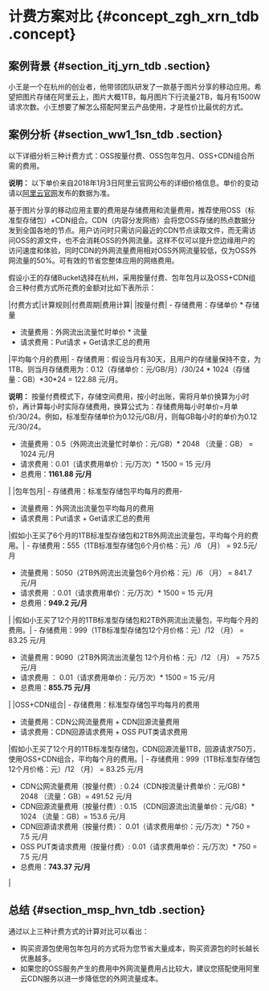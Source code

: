 # 计费方案对比 {#concept_zgh_xrn_tdb .concept}

## 案例背景 {#section_itj_yrn_tdb .section}

小王是一个在杭州的创业者，他带领团队研发了一款基于图片分享的移动应用。希望把图片存储在阿里云上，图片大概1TB，每月图片下行流量2TB，每月有1500W请求次数。小王想要了解怎么搭配阿里云产品使用，才是性价比最优的方式。

## 案例分析 {#section_ww1_1sn_tdb .section}

以下详细分析三种计费方式：OSS按量付费、OSS包年包月、OSS+CDN组合所需的费用。

**说明：** 以下单价来自2018年1月3日阿里云官网公布的详细价格信息。单价的变动请以[阿里云官网](https://www.aliyun.com/price/product#/oss/detail)发布的数据为准。

基于图片分享的移动应用主要的费用是存储费用和流量费用，推荐使用OSS（标准型存储包）+CDN组合。CDN（内容分发网络）会将您OSS存储的热点数据分发到全国各地的节点。用户访问时只需访问最近的CDN节点读取文件，而无需访问OSS的源文件，也不会消耗OSS的外网流量。这样不仅可以提升您边缘用户的访问速度和体验，同时CDN的外网流量费用相对OSS外网流量较低，仅为OSS外网流量的50%。可有效的节省您整体应用的网络费用。

假设小王的存储Bucket选择在杭州，采用按量付费、包年包月以及OSS+CDN组合三种付费方式所花费的金额对比如下表所示：

|付费方式|计算规则|付费周期|费用计算|
|按量付费| -   存储费用：存储单价 \* 存储量
-   流量费用：外网流出流量忙时单价 \* 流量
-   请求费用：Put请求 + Get请求汇总的费用

 |平均每个月的费用| -   存储费用：假设当月有30天，且用户的存储量保持不变，为1TB。则当月存储费用为：0.12（存储单价：元/GB/月）/30/24 \* 1024（存储量：GB）\*30\*24 = 122.88 元/月。

**说明：** 按量付费模式下，存储空间费用，按小时出账，需将月单价换算为小时价，再计算每小时实际存储费用，换算公式为：存储费用每小时单价=月单价/30/24。例如，标准型存储单价为0.12元/GB/月，则每GB每小时的单价为0.12元/30/24。

-   流量费用：0.5（外网流出流量忙时单价：元/GB）\* 2048 （流量：GB） = 1024 元/月
-   请求费用：0.01（请求费用单价：元/万次）\* 1500 = 15 元/月
-   总费用：**1161.88 元/月**

 |
|包年包月| -   存储费用：标准型存储包平均每月的费用-
-   流量费用：外网流出流量包平均每月的费用
-   请求费用：Put请求 + Get请求汇总的费用

 |假如小王买了6个月的1TB标准型存储包和2TB外网流出流量包，平均每个月的费用。| -   存储费用：555（1TB标准型存储包6个月价格：元）/6 （月） = 92.5元/月
-   流量费用：5050（2TB外网流出流量包6个月价格：元）/6 （月） = 841.7 元/月
-   请求费用 ：0.01（请求费用单价：元/万次）\* 1500 = 15 元/月
-   总费用：**949.2 元/月**

 |
|假如小王买了12个月的1TB标准型存储包和2TB外网流出流量包，平均每个月的费用。| -   存储费用：999（1TB标准型存储包12个月价格：元）/12 （月） = 83.25 元/月
-   流量费用：9090（2TB外网流出流量包 12个月价格：元）/12 （月） = 757.5 元/月
-   请求费用 ： 0.01（请求费用单价：元/万次）\* 1500 = 15 元/月
-   总费用：**855.75 元/月** 

 |
|OSS+CDN组合| -   存储费用：标准型存储包平均每月的费用
-   流量费用：CDN公网流量费用 + CDN回源流量费用
-   请求费用：CDN回源请求费用 + OSS PUT类请求费用

 |假如小王买了12个月的1TB标准型存储包，CDN回源流量1TB，回源请求750万，使用OSS+CDN组合，平均每个月的费用。| -   存储费用：999（1TB标准型存储包12个月价格：元）/12 （月） = 83.25 元/月
-   CDN公网流量费用（按量付费）: 0.24（CDN按流量计费单价：元/GB\) \* 2048 （流量：GB）= 491.52 元/月
-   CDN回源流量费用（按量付费）: 0.15 （CDN回源流出流量单价：元/GB）\* 1024 （流量：GB）= 153.6 元/月
-   CDN回源请求费用（按量付费）： 0.01（请求费用单价：元/万次）\* 750 = 7.5 元/月
-   OSS PUT类请求费用（按量付费）: 0.01（请求费用单价：元/万次）\* 750 = 7.5 元/月
-   总费用：**743.37 元/月**

 |

## 总结 {#section_msp_hvn_tdb .section}

通过以上三种计费方式的计算对比可以看出：

-   购买资源包使用包年包月的方式将为您节省大量成本，购买资源包的时长越长优惠越多。
-   如果您的OSS服务产生的费用中外网流量费用占比较大，建议您搭配使用阿里云CDN服务以进一步降低您的外网流量成本。

